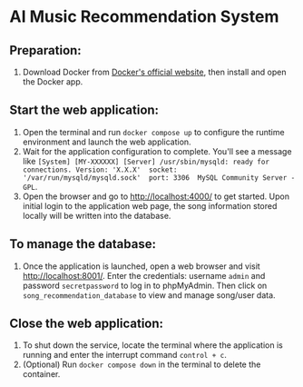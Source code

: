 # AI Music Recommendation System

## Preparation:
1. Download Docker from [Docker's official website](https://www.docker.com/products/docker-desktop/), then install and open the Docker app.

## Start the web application:
1. Open the terminal and run `docker compose up` to configure the runtime environment and launch the web application.
2. Wait for the application configuration to complete. You'll see a message like `[System] [MY-XXXXXX] [Server] /usr/sbin/mysqld: ready for connections. Version: 'X.X.X'  socket: '/var/run/mysqld/mysqld.sock'  port: 3306  MySQL Community Server - GPL`.
3. Open the browser and go to [http://localhost:4000/](http://localhost:4000/) to get started. Upon initial login to the application web page, the song information stored locally will be written into the database.


## To manage the database:
1. Once the application is launched, open a web browser and visit [http://localhost:8001/](http://localhost:8001/). Enter the credentials: username `admin` and password `secretpassword` to log in to phpMyAdmin. Then click on `song_recommendation_database` to view and manage song/user data.

## Close the web application:
1. To shut down the service, locate the terminal where the application is running and enter the interrupt command `control + c`.
2. (Optional) Run `docker compose down` in the terminal to delete the container.

